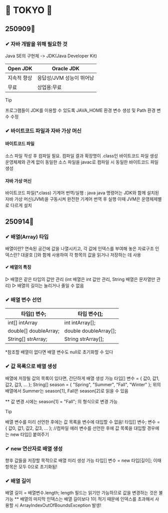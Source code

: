 # 💛 TOKYO 💛
## 250909📝
### ✔ 자바 개발을 위해 필요한 것
Java SE의 구현체 -> JDK(Java Developer Kit)


Open JDK  | Oracle JDK
------------- | -------------
지속적 향상  | 응답성/JVM 성능이 뛰어남
무료       | 상업용:무료


> [!TIP]
> 프로그램들이 JDK를 이용할 수 있도록 JAVA_HOME 환경 변수 생성 및 Path 환경 변수 수정


### ✔ 바이트코드 파일과 자바 가상 머신
#### 바이트코드 파일
소스 파일 작성 후 컴파일 필요.
컴파일 결과 확장명이 .class인 바이트코드 파일 생성
운영체제와 관계 없이 동일한 소스 파일을 javac로 컴파일 시 동일한 바이트코드 파일 생성

#### 자바 가상 머신
바이트코드 파일(*.class) 기계어 번역/실행 : java
java 명령어는 JDK와 함께 설치된 자바 가상 머신(JVM)을 구동시켜 완전한 기계어 번역 후 실행
이때 JVM은 운영체제별로 다르게 설치

## 250914📝
### ✔ 배열(Array) 타입
배열이란? 연속된 공간에 값을 나열시키고, 각 값에 인덱스를 부여해 놓은 자료구조
인덱스란? 대괄호 []와 함께 사용하여 각 항목의 값을 읽거나 저장하는 데 사용

#### ✔ 배열의 특징
▷ 배열은 같은 타입의 값만 관리
(int 배열은 int 값만 관리, String 배열은 문자열만 관리)
▷ 배열의 길이는 늘리거나 줄일 수 없음

### ✔ 배열 변수 선언
타입[] 변수;  | 타입 변수[];
------------- | -------------
int[] intArray  | int intArray[];
double[] doubleArray;       | double doubleArray[];
String[] strArray;  | String strArray[];

*참조할 배열이 없다면 배열 변수도 null로 초기화할 수 있다

### ✔ 값 목록으로 배열 생성
배열에 저장될 값의 목록이 있다면, 간단하게 배열 생성 가능
타입[] 변수 = { 값0, 값1, 값2, 값3, ... };
String[] season = { "Spring", "Summer", "Fall", "Winter" };
위의 배열에서 Summer는 season[1], Fall은 season[2]로 읽을 수 있음

** 값 변경 시에는 season[1] = "Fall"; 의 형식으로 변경 가능

> [!TIP]
> 배열 변수를 미리 선언한 후에는 값 목록을 변수에 대입할 수 없음!
> 타입[] 변수;
> 변수 = { 값0, 값1, 값2, 값3, ... };   //컴파일 에러
> 변수를 선언한 후에 값 목록을 대입할 경우에는 new 타입[] 붙여주기

### ✔ new 연산자로 배열 생성
향후 값들을 저장할 목적으로 배열 미리 생성 가능
타입[] 변수 = new 타입[길이];
이때 항목은 모두 0으로 초기화됨!

### ✔ 배열 길이
배열 길이 = 배열변수.length;
length 필드는 읽기만 가능하므로 값을 변경하는 것은 불가능
** 배열의 마지막 인덱스는 배열 길이보다 1이 적기 때문에 인덱스를 초과해서 사용할 시 ArrayIndexOutOfBoundsException 발생!